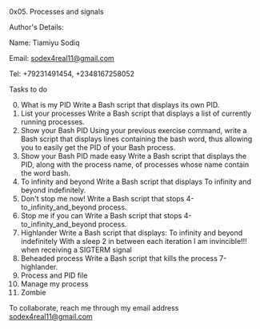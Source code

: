 0x05. Processes and signals

Author's Details:

Name: Tiamiyu Sodiq	

Email: sodex4real11@gmail.com

Tel: +79231491454, +2348167258052

Tasks to do


0. What is my PID
	Write a Bash script that displays its own PID.
1. List your processes
	Write a Bash script that displays a list of currently running processes.
2. Show your Bash PID
	Using your previous exercise command, write a Bash script that displays lines containing the bash word, thus allowing you to easily get the PID of your Bash process.
3. Show your Bash PID made easy
	Write a Bash script that displays the PID, along with the process name, of processes whose name contain the word bash.
4. To infinity and beyond
	Write a Bash script that displays To infinity and beyond indefinitely.
5. Don't stop me now!
	Write a Bash script that stops 4-to_infinity_and_beyond process.
6. Stop me if you can
	Write a Bash script that stops 4-to_infinity_and_beyond process.
7. Highlander
	Write a Bash script that displays:
To infinity and beyond indefinitely
With a sleep 2 in between each iteration
I am invincible!!! when receiving a SIGTERM signal
8. Beheaded process
	Write a Bash script that kills the process 7-highlander.
9. Process and PID file
10. Manage my process
11. Zombie

To collaborate, reach me through my email address sodex4real11@gmail.com

